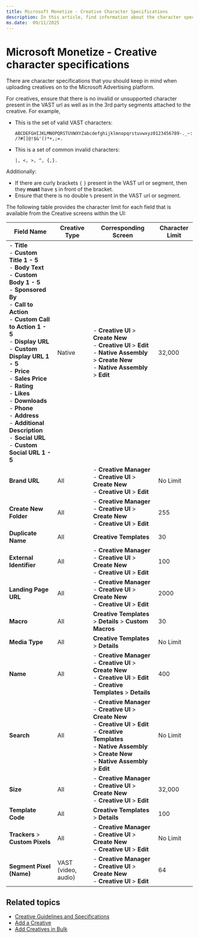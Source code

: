 ```yaml
---
title: Microsoft Monetize - Creative Character Specifications
description: In this article, find information about the character specifications to keep in mind when uploading creatives.
ms.date:  09/11/2025
---
```


# Microsoft Monetize - Creative character specifications

There are character specifications that you should keep in mind when uploading creatives on to the Microsoft Advertising platform.

For creatives, ensure that there is no invalid or unsupported character present in the VAST url as well as in the 3rd party segments attached to the creative. For example,

- This is the set of valid VAST characters:

    `ABCDEFGHIJKLMNOPQRSTUVWXYZabcdefghijklmnopqrstuvwxyz0123456789-._~:/?#[]@!$&'()*+,;=.`

- This is a set of common invalid characters:

    `|, <, >, ^, {,}.`

Additionally:

- If there are curly brackets `{` `}` present in the VAST url or segment, then they **must** have `$` in front of the bracket.
- Ensure that there is no double `%` present in the VAST url or segment.

The following table provides the character limit for each field that is available from the Creative screens within the UI:

| Field Name | Creative Type | Corresponding Screen | Character Limit |
|---|---|---|---|
| - **Title** <br> - **Custom Title 1 - 5** <br> - **Body Text** <br> - **Custom Body 1 - 5** <br> - **Sponsored By** <br> - **Call to Action** <br> - **Custom Call to Action 1 - 5** <br> - **Display URL** <br> - **Custom Display URL 1 - 5** <br> - **Price** <br> - **Sales Price** <br> - **Rating** <br> - **Likes** <br> - **Downloads** <br> - **Phone** <br> - **Address** <br> - **Additional Description** <br> - **Social URL** <br> - **Custom Social URL 1 - 5** | Native | - **Creative UI** > **Create New** <br> - **Creative UI** > **Edit** <br> - **Native Assembly** > **Create New** <br> - **Native Assembly** > **Edit** | 32,000 |
| **Brand URL** | All | - **Creative Manager** <br> - **Creative UI** > **Create New** <br> - **Creative UI** > **Edit** | No Limit |
| **Create New Folder** | All | - **Creative Manager** <br> - **Creative UI** > **Create New** <br> - **Creative UI** > **Edit** | 255 |
| **Duplicate Name** | All | **Creative Templates** | 30 |
| **External Identifier** | All | - **Creative Manager** <br> - **Creative UI** > **Create New** <br> - **Creative UI** > **Edit** | 100 |
| **Landing Page URL** | All | - **Creative Manager** <br> - **Creative UI** > **Create New** <br> - **Creative UI** > **Edit** | 2000 |
| **Macro** | All | **Creative Templates** > **Details** > **Custom Macros** | 30 |
| **Media Type** | All | **Creative Templates** > **Details** | No Limit |
| **Name** | All | - **Creative Manager** <br> - **Creative UI** > **Create New** <br> - **Creative UI** > **Edit** <br> - **Creative Templates** > **Details** | 400 |
| **Search** | All | - **Creative Manager** <br> - **Creative UI** > **Create New** <br> - **Creative UI** > **Edit** <br> - **Creative Templates** <br> - **Native Assembly** > **Create New** <br> - **Native Assembly** > **Edit** | No Limit |
| **Size** | All | - **Creative Manager** <br> - **Creative UI** > **Create New** <br> - **Creative UI** > **Edit** | 32,000 |
| **Template Code** | All | **Creative Templates** > **Details** | 100 |
| **Trackers** > **Custom Pixels** | All | - **Creative Manager** <br> - **Creative UI** > **Create New** <br> - **Creative UI** > **Edit** | No Limit |
| **Segment Pixel (Name)** | VAST (video, audio) | - **Creative Manager** <br> - **Creative UI** > **Create New** <br> - **Creative UI** > **Edit** | 64 |

## Related topics

- [Creative Guidelines and Specifications](creative-guidelines-and-specifications.md)
- [Add a Creative](add-a-creative.md)
- [Add Creatives in Bulk](add-creatives-in-bulk.md)
